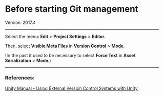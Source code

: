 # Before starting Git management

Version: 2017.4

---

Select the menu: **Edit** > **Project Settings** > **Editor**.

Then, select **Visible Meta Files** in **Version Control** > **Mode**.

(In the past it used to be necessary to select **Force Text** in **Asset Serialization** > **Mode**.)

---

### References:
[Unity Manual - Using External Version Control Systems with Unity](https://docs.unity3d.com/2017.4/Documentation/Manual/ExternalVersionControlSystemSupport.html)
